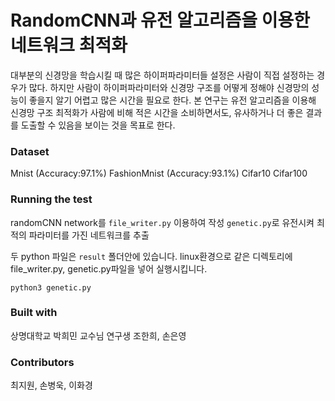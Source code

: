 RandomCNN과 유전 알고리즘을 이용한 네트워크 최적화
=================================================
대부분의 신경망을 학습시킬 때 많은 하이퍼파라미터들 설정은 사람이 직접 설정하는 경우가 많다. 하지만 사람이 하이퍼파라미터와 신경망 구조를 어떻게 정해야 신경망의 성능이 좋을지 알기 어렵고 많은 시간을 필요로 한다. 본 연구는 유전 알고리즘을 이용해 신경망 구조 최적화가 사람에 비해 적은 시간을 소비하면서도, 유사하거나 더 좋은 결과를 도출할 수 있음을 보이는 것을 목표로 한다.
### Dataset
Mnist (Accuracy:97.1%)
FashionMnist (Accuracy:93.1%)
Cifar10
Cifar100

### Running the test
randomCNN network를 `file_writer.py` 이용하여 작성
`genetic.py`로 유전시켜 최적의 파라미터를 가진 네트워크를 추출

두 python 파일은 `result` 폴더안에 있습니다.
linux환경으로 같은 디렉토리에 file_writer.py, genetic.py파일을 넣어 실행시킵니다.
```
python3 genetic.py
```


### Built with
상명대학교 박희민 교수님 연구생
조한희, 손은영

### Contributors
최지원, 손병욱, 이화경
